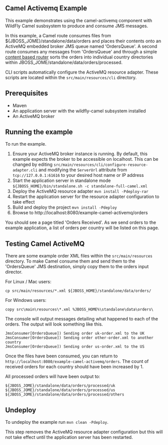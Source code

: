 Camel Activemq Example
----------------------

This example demonstrates using the camel-activemq component with WildFly Camel susbsystem to produce and consume JMS messages.

In this example, a Camel route consumes files from ${JBOSS_JOME}/standalone/data/orders and places their contents onto an ActiveMQ embedded broker JMS queue
named 'OrdersQueue'. A second route consumes any messages from 'OrdersQueue' and through a simple [content based router](http://camel.apache.org/content-based-router.html)
sorts the orders into individual country directories within JBOSS_JOME/standalone/data/orders/processed.

CLI scripts automatically configure the ActiveMQ resource adapter. These scripts are located within the `src/main/resources/cli` directory.

Prerequisites
-------------

* Maven
* An application server with the wildfly-camel subsystem installed
* An ActiveMQ broker

Running the example
-------------------

To run the example.

1. Ensure your ActiveMQ broker instance is running. By default, this example expects the broker to be accessible on localhost. This can be changed by editing `src/main/resources/cli/configure-resource-adapter.cli` and modifying the `ServerUrl` attribute from `tcp://127.0.0.1:61616` to your desired host name or IP address
2. Start the application server in standalone mode `${JBOSS_HOME}/bin/standalone.sh -c standalone-full-camel.xml`
3. Deploy the ActiveMQ resource adapter `mvn install -Pdeploy-rar`
4. Restart the application server for the resource adapter configuration to take effect
5. Build and deploy the project `mvn install -Pdeploy`
6. Browse to http://localhost:8080/example-camel-activemq/orders

You should see a page titled 'Orders Received'. As we send orders to the example application, a list
of orders per country will be listed on this page.

Testing Camel ActiveMQ
----------------------

There are some example order XML files within the `src/main/resources` directory. To make Camel
consume them and send them to the 'OrdersQueue' JMS destination, simply copy them to the orders input
director.

For Linux / Mac users:

    cp src/main/resources/*.xml ${JBOSS_HOME}/standalone/data/orders/

For Windows users:

    copy src\main\resources\*.xml %JBOSS_HOME%\standalone\data\orders\

The console will output messages detailing what happened to each of the orders. The output
will look something like this.

```
JmsConsumer[OrdersQueue]) Sending order uk-order.xml to the UK
JmsConsumer[OrdersQueue]) Sending order other-order.xml to another country
JmsConsumer[OrdersQueue]) Sending order us-order.xml to the US
```

Once the files have been consumed, you can return to `http://localhost:8080/example-camel-activemq/orders`. The count of
received orders for each country should have been increased by 1.

All processed orders will have been output to:

    ${JBOSS_JOME}/standalone/data/orders/processed/uk
    ${JBOSS_JOME}/standalone/data/orders/processed/us
    ${JBOSS_JOME}/standalone/data/orders/processed/others

Undeploy
--------

To undeploy the example run `mvn clean -Pdeploy`.

This step removes the ActiveMQ resource adapter configuration but this will not take effect until the application server has been restarted.
